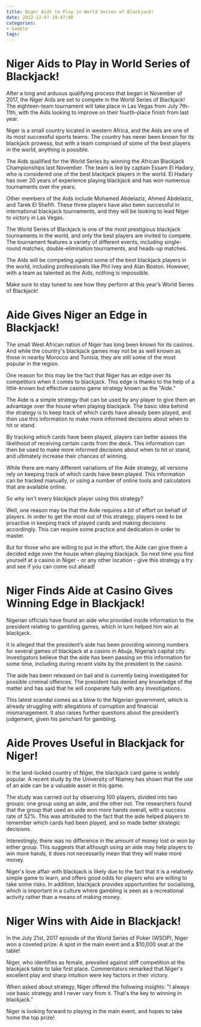 ```yaml
---
title: Niger Aids to Play in World Series of Blackjack!
date: 2022-12-07 19:47:00
categories:
- Gamble
tags:
---
```



#  Niger Aids to Play in World Series of Blackjack!

After a long and arduous qualifying process that began in November of 2017, the Niger Aids are set to compete in the World Series of Blackjack! The eighteen-team tournament will take place in Las Vegas from July 7th-11th, with the Aids looking to improve on their fourth-place finish from last year.

Niger is a small country located in western Africa, and the Aids are one of its most successful sports teams. The country has never been known for its blackjack prowess, but with a team comprised of some of the best players in the world, anything is possible.

The Aids qualified for the World Series by winning the African Blackjack Championships last November. The team is led by captain Essam El Hadary, who is considered one of the best blackjack players in the world. El Hadary has over 20 years of experience playing blackjack and has won numerous tournaments over the years.

Other members of the Aids include Mohamed Abdelaziz, Ahmed Abdelaziz, and Tarek El Shefifi. These three players have also been successful in international blackjack tournaments, and they will be looking to lead Niger to victory in Las Vegas.

The World Series of Blackjack is one of the most prestigious blackjack tournaments in the world, and only the best players are invited to compete. The tournament features a variety of different events, including single-round matches, double-elimination tournaments, and heads-up matches.

The Aids will be competing against some of the best blackjack players in the world, including professionals like Phil Ivey and Alan Boston. However, with a team as talented as the Aids, nothing is impossible.

Make sure to stay tuned to see how they perform at this year’s World Series of Blackjack!

#  Aide Gives Niger an Edge in Blackjack!

The small West African nation of Niger has long been known for its casinos. And while the country's blackjack games may not be as well known as those in nearby Morocco and Tunisia, they are still some of the most popular in the region.

One reason for this may be the fact that Niger has an edge over its competitors when it comes to blackjack. This edge is thanks to the help of a little-known but effective casino game strategy known as the "Aide."

The Aide is a simple strategy that can be used by any player to give them an advantage over the house when playing blackjack. The basic idea behind the strategy is to keep track of which cards have already been played, and then use this information to make more informed decisions about when to hit or stand.

By tracking which cards have been played, players can better assess the likelihood of receiving certain cards from the deck. This information can then be used to make more informed decisions about when to hit or stand, and ultimately increase their chances of winning.

While there are many different variations of the Aide strategy, all versions rely on keeping track of which cards have been played. This information can be tracked manually, or using a number of online tools and calculators that are available online.

So why isn't every blackjack player using this strategy?

Well, one reason may be that the Aide requires a bit of effort on behalf of players. In order to get the most out of this strategy, players need to be proactive in keeping track of played cards and making decisions accordingly. This can require some practice and dedication in order to master.

But for those who are willing to put in the effort, the Aide can give them a decided edge over the house when playing blackjack. So next time you find yourself at a casino in Niger - or any other location - give this strategy a try and see if you can come out ahead!

#  Niger Finds Aide at Casino Gives Winning Edge in Blackjack!

Nigerian officials have found an aide who provided inside information to the president relating to gambling games, which in turn helped him win at blackjack.

It is alleged that the president’s aide has been providing winning numbers for several games of blackjack at a casino in Abuja, Nigeria’s capital city. Investigators believe that the aide has been passing on this information for some time, including during recent visits by the president to the casino.

The aide has been released on bail and is currently being investigated for possible criminal offences. The president has denied any knowledge of the matter and has said that he will cooperate fully with any investigations.

This latest scandal comes as a blow to the Nigerian government, which is already struggling with allegations of corruption and financial mismanagement. It also raises further questions about the president’s judgement, given his penchant for gambling.

#  Aide Proves Useful in Blackjack for Niger!

In the land-locked country of Niger, the blackjack card game is widely popular. A recent study by the University of Niamey has shown that the use of an aide can be a valuable asset in this game.

The study was carried out by observing 100 players, divided into two groups: one group using an aide, and the other not. The researchers found that the group that used an aide won more hands overall, with a success rate of 52%. This was attributed to the fact that the aide helped players to remember which cards had been played, and so made better strategic decisions.

Interestingly, there was no difference in the amount of money lost or won by either group. This suggests that although using an aide may help players to win more hands, it does not necessarily mean that they will make more money.

Niger's love affair with blackjack is likely due to the fact that it is a relatively simple game to learn, and offers good odds for players who are willing to take some risks. In addition, blackjack provides opportunities for socialising, which is important in a culture where gambling is seen as a recreational activity rather than a means of making money.

#  Niger Wins with Aide in Blackjack!

In the July 21st, 2017 episode of the World Series of Poker (WSOP), Niger won a coveted prize: A spot in the main event and a $10,000 seat at the table!

Niger, who identifies as female, prevailed against stiff competition at the blackjack table to take first place. Commentators remarked that Niger's excellent play and sharp intuition were key factors in their victory.

When asked about strategy, Niger offered the following insights: "I always use basic strategy and I never vary from it. That's the key to winning in blackjack."

Niger is looking forward to playing in the main event, and hopes to take home the top prize!